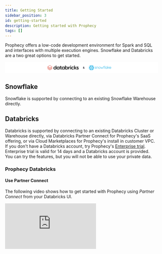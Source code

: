 ```yaml
---
title: Getting Started
sidebar_position: 3
id: getting-started
description: Getting started with Prophecy
tags: []
---
```


Prophecy offers a low-code development environment for Spark and SQL and interfaces with multiple execution engines. Snowflake and Databricks are a two great options to get started.

![SupportedEngines](./img/SupportedEngines.png)

## Snowflake

Snowflake is supported by connecting to an existing Snowflake Warehouse directly.

## Databricks

Databricks is supported by connecting to an existing Databricks Cluster or Warehouse directly, via Databricks Partner Connect for Prophecy's SaaS offering, or via Cloud Marketplaces for Prophecy's install in customer VPC. If you don't have a Databricks account, try Prophecy's [Enterprise trial](https://app.prophecy.io/metadata/auth/signup). Enterprise trial is valid for 14 days and a Databricks account is provided. You can try the features, but you will not be able to use your private data.

### Prophecy Databricks

#### Use Partner Connect

The following video shows how to get started with Prophecy using _Partner Connect_ from your Databricks UI.

<div class="video-container">
<iframe src="https://www.youtube.com/embed/mh-6lpYJcqs" title="YouTube video player" frameborder="0" allow="accelerometer; autoplay; clipboard-write; encrypted-media; gyroscope; picture-in-picture" allowfullscreen></iframe>
</div>
